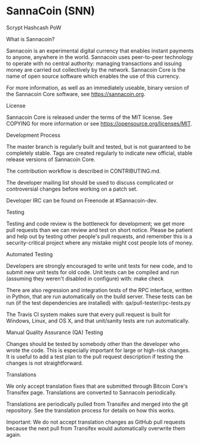 SannaCoin (SNN)
===========

Scrypt Hashcash PoW

What is Sannacoin?

Sannacoin is an experimental digital currency that enables instant payments to anyone, anywhere in the world. Sannacoin uses peer-to-peer technology to operate with no central authority: managing transactions and issuing money are carried out collectively by the network. Sannacoin Core is the name of open source software which enables the use of this currency.

For more information, as well as an immediately useable, binary version of the Sannacoin Core software, see https://sannacoin.org.

License

Sannacoin Core is released under the terms of the MIT license. See COPYING for more information or see https://opensource.org/licenses/MIT.

Development Process

The master branch is regularly built and tested, but is not guaranteed to be completely stable. Tags are created regularly to indicate new official, stable release versions of Sannacoin Core.

The contribution workflow is described in CONTRIBUTING.md.

The developer mailing list should be used to discuss complicated or controversial changes before working on a patch set.

Developer IRC can be found on Freenode at #Sannacoin-dev.

Testing

Testing and code review is the bottleneck for development; we get more pull requests than we can review and test on short notice. Please be patient and help out by testing other people's pull requests, and remember this is a security-critical project where any mistake might cost people lots of money.

Automated Testing

Developers are strongly encouraged to write unit tests for new code, and to submit new unit tests for old code. Unit tests can be compiled and run (assuming they weren't disabled in configure) with: make check

There are also regression and integration tests of the RPC interface, written in Python, that are run automatically on the build server. These tests can be run (if the test dependencies are installed) with: qa/pull-tester/rpc-tests.py

The Travis CI system makes sure that every pull request is built for Windows, Linux, and OS X, and that unit/sanity tests are run automatically.

Manual Quality Assurance (QA) Testing

Changes should be tested by somebody other than the developer who wrote the code. This is especially important for large or high-risk changes. It is useful to add a test plan to the pull request description if testing the changes is not straightforward.

Translations

We only accept translation fixes that are submitted through Bitcoin Core's Transifex page. Translations are converted to Sannacoin periodically.

Translations are periodically pulled from Transifex and merged into the git repository. See the translation process for details on how this works.

Important: We do not accept translation changes as GitHub pull requests because the next pull from Transifex would automatically overwrite them again.
